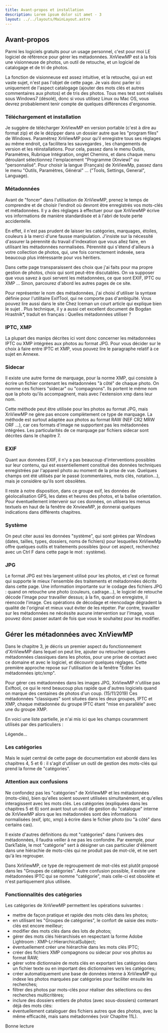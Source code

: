 ```yaml
---
title: Avant-propos et installation
description: Lorem ipsum dolor sit amet - 3
layout: ../../layouts/MainLayout.astro
---
```


## Avant-propos

Parmi les logiciels gratuits pour un usage personnel, c'est pour moi LE logiciel de référence pour gérer les métadonnées. XnViewMP est à la fois une visionneuse de photos, un outil de retouche, et un logiciel de catalogage et de tri de photos.

La fonction de visionneuse est assez intuitive, et la retouche, qui un est vaste sujet, n'est pas l'objet de cette page. Je vais donc parler ici uniquement de l'aspect catalogage (ajouter des mots clés et autres commentaires aux photos) et de tris des photos. Tous mes test sont réalisés sous Windows7 (désolé), donc si vous utilisez Linux ou Mac OS, vous devrez probablement tenir compte de quelques différences d'ergonomie.

### Téléchargement et installation

Je suggère de télécharger XnViewMP en version portable (c'est à dire au format zip) et de le dézipper dans un dossier autre que les "program files" de Windows. Paramétrez XnViewMP pour qu'il enregistre tous ses réglages au même endroit, ça facilitera les sauvegardes , les changements de version et les réinstallations. Pour cela, passez dans le menu Outils, Paramètres, Rubrique Intégration, onglet Chemins, et dans chaque menu déroulant sélectionnez l'emplacement "Programme (Xnview)" ou "personnalisé". Pour choisir la langue (Français) de XnViewMp, passez dans le menu "Outils, Paramètres, Général" ... ("Tools, Settings, General", Language).

### Métadonnées

Avant de "foncer" dans l'utilisation de XnViewMP, prenez le temps de comprendre et de choisir l'endroit où devront être enregistrés vos mots-clés et métadonnées. Il y a des réglages à effectuer pour que XnViewMP écrive vos informations de manière standardisée et à l'abri de toute perte accidentelle.

En effet, il n'est pas prudent de laisser les catégories, marquages, étoiles, couleurs à la merci d'une fausse manipulation. J'insiste sur la nécessité d'assurer la pérennité du travail d'indexation que vous allez faire, en utilisant les métadonnées normalisées. Pérennité qui s'étend d'ailleurs à votre collection de photos, qui, une fois correctement indexée, sera beaucoup plus intéressante pour vos héritiers.

Dans cette page transparaissent des choix que j'ai faits pour ma propre gestion de photos, choix qui sont peut-être discutables. On va supposer que vous savez à quoi servent les métadonnées, ce que sont EXIF, IPTC ou XMP ... Sinon, parcourez d'abord les autres pages de ce site.

Pour représenter le nom des métadonnées, j'ai choisi d'utiliser la syntaxe définie pour l'utilitaire ExifTool, qui ne comporte pas d'ambiguïté. Vous pouvez lire aussi dans le site Chez Iceman un court article qui explique bien le sujet . Plus technique, il y a aussi cet excellent document de Bogdan Hrastnik*, traduit en français : Quelles métadonnées utiliser ?

### IPTC, XMP

La plupart des manips décrites ici vont donc concerner les métadonnées IPTC ou XMP intégrées aux photos au format JPG. Pour vous décider sur le choix à faire entre IPTC et XMP, vous pouvez lire le paragraphe relatif à ce sujet en Annexe.

### Sidecar

Il existe une autre forme de marquage, pour la norme XMP, qui consiste à écrire un fichier contenant les métadonnées "à côté" de chaque photo. On nomme ces fichiers "sidecar" ou "compagnons". Ils portent le même nom que la photo qu'ils accompagnent, mais avec l'extension xmp dans leur nom.

Cette méthode peut être utilisée pour les photos au format JPG, mais XnViewMP ne gère pas encore complètement ce type de marquage. La méthode est surtout adaptée aux photos au format RAW (NEF CR2 MRW ORF ...), car ces formats d'image ne supportent pas les métadonnées intégrées. Les particularités de ce marquage par fichiers sidecar sont décrites dans le chapitre 7.

### EXIF

Quant aux données EXIF, il n'y a pas beaucoup d'interventions possibles sur leur contenu, qui est essentiellement constitué des données techniques enregistrées par l'appareil photo au moment de la prise de vue. Quelques champs ont été utilisés par le passé (commentaires, mots clés, notation...), mais je considère qu'ils sont obsolètes.

Il reste à notre disposition, dans ce groupe exif, les données de géolocalisation GPS, les dates et heures des photos, et la balise orientation. Pour éventuellement intervenir sur ces données, on utilsera les menus textuels en haut de la fenêtre de XnviewMP, je donnerai quelques indications dans différents chapitres.

### Système

On peut citer aussi les données "système", qui sont gérées par Windows (dates, tailles, types, dossiers, noms de fichiers) pour lesquelles XnViewMp offre quelques outils et traitements possibles (pour cet aspect, recherchez avec un Ctrl F dans cette page le mot : système).

### JPG

Le format JPG est très largement utilisé pour les photos, et c'est ce format qui supporte le mieux l'ensemble des traitements et métadonnées décrits dans cette page. Une information importante sur le codage des fichiers JPG : quand on retouche une photo (couleurs, cadrage...), le logiciel de retouche décode l'image pour travailler dessus; à la fin, quand on enregistre, il réencode l'image. Ces opérations de décodage et réencodage dégradent la qualité de l'original et mieux vaut éviter de les répéter. Par contre, travailler sur les métadonnées ne nécéssite aucune intervention sur l'image, vous pouvez donc passer autant de fois que vous le souhaitez pour les modifier.

## Gérer les métadonnées avec XnViewMP

Dans le chapitre 3, je décris un premier aspect du fonctionnement d'XnViewMP dans lequel on peut lire, ajouter ou retoucher quelques métadonnées classiques dans les photos, pour une prise de contact avec ce domaine et avec le logiciel, et découvrir quelques réglages. Cette première approche repose sur l'utilisation de la fenêtre "Editer les métadonnées iptc/xmp".

Pour gérer ces métadonnées dans les images JPG, XnViewMP n'utilise pas Exiftool, ce qui le rend beaucoup plus rapide que d'autres logiciels quand on marque des centaines de photos d'un coup. (15/11/2019) Ces métadonnées "classiques" sont situées dans les deux groupes, IPTC et XMP, chaque métadonnée du groupe IPTC étant "mise en parallèle" avec une du groupe XMP.

En voici une liste partielle, je n'ai mis ici que les champs couramment utilisés par des particuliers :

Légende...

### Les catégories

Mais le sujet central de cette page de documentation est abordé dans les chapitres 4, 5 et 6 : il s'agit d'utiliser un outil de gestion des mots-clés qui prend la forme de "catégories".

### Attention aux confusions

Ne confondez pas les "catégories" de XnViewMP et les métadonnées (mots-clés), bien qu'elles soient souvent utilisées simultanément, et qu'elles interagissent avec les mots clés. Les catégories (expliquées dans les chapitres 5 et 6) sont avant tout un outil de gestion du "catalogue" interne de XnViewMP alors que les métadonnées sont des informations normalisées (exif, iptc, xmp) à écrire dans le fichier photo (ou "à côté" dans certains cas).

Il existe d'autres définitions du mot "catégories" dans l'univers des métadonnées, il faudra veiller à ne pas les confondre. Par exemple, pour DarkTable, le mot "catégorie" sert à désigner un cas particulier d'élément dans une hiérachie de mots-clés qui ne produit pas de mot-clé, et ne sert qu'à les regrouper.

Dans XnViewMP, ce type de regroupement de mot-clés est plutôt proposé dans les "Groupes de catégories". Autre confusion possible, il existe une métadonnées IPTC qui se nomme "catégorie", mais celle-ci est obsolète et n'est partiquement plus utilisée.

### Fonctionnalités des catégories

Les catégories de XnViewMP permettent les opérations suivantes :
- mettre de façon pratique et rapide des mots clés dans les photos;
- en utilisant les "Groupes de catégories", le confort de saisie des mots-clés est encore meilleur;
- modifier des mots clés dans des lots de photos;
- gérer des mots clés hiérarchisés en respectant la forme Adobe Lightroom : XMP-Lr:HierarchicalSubject;
- éventuellement créer une hiérarchie dans les mots clés IPTC;
- créer des fichiers XMP compagnons ou sidecar pour vos photos au format RAW;
- gérer votre dictionnaire de mots clés en exportant les catégories dans un fichier texte ou en important des dictionnaires vers les catégories;
- créer automatiquement une base de données interne à XnViewMP qui indexe les photos marquées par catégories pour faciliter ensuite les recherches;
- filtrer des photos par mots-clés pour réaliser des sélections ou des recherches multicritères;
- inclure des dossiers entiers de photos (avec sous-dossiers) contenant déjà des mots clés:
- éventuellement cataloguer des fichiers autres que des photos, avec la même efficacité, mais sans métadonnées (voir Chapitre 11L).

Bonne lecture
